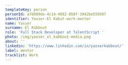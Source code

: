 ```yaml
---
templateKey: person
personId: a7b009de-4c14-4562-858f-3942be559397
identifier: Yasser-El Kabut-work-mentor
name: Yasser
surname: El Kabbout
role: 'Full Stack Developer at TalentScript '
photo: /img/yasser_el_kabbout-media.png
about: ''
linkedin: 'https://www.linkedin.com/in/yasserkabbout/'
label: mentor
tracklist: Work
---
```

